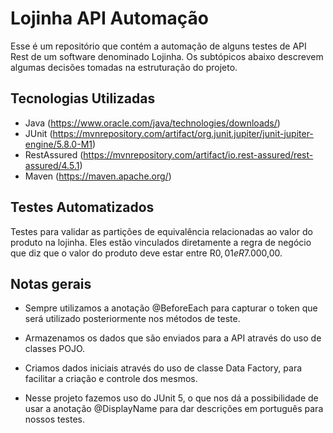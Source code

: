 # Lojinha API Automação

Esse é um repositório que contém a automação de alguns testes de API Rest de um software denominado Lojinha. Os subtópicos abaixo descrevem algumas decisões tomadas na estruturação do projeto.

## Tecnologias Utilizadas

* Java
  (https://www.oracle.com/java/technologies/downloads/)
*  JUnit
   (https://mvnrepository.com/artifact/org.junit.jupiter/junit-jupiter-engine/5.8.0-M1)
* RestAssured
  (https://mvnrepository.com/artifact/io.rest-assured/rest-assured/4.5.1)
* Maven
  (https://maven.apache.org/)

## Testes Automatizados
Testes para validar as partições de equivalência relacionadas ao valor do produto na lojinha. Eles estão vinculados diretamente a regra de negócio que diz que o valor do produto deve estar entre R$0,01 e R$7.000,00.

## Notas gerais

* Sempre utilizamos a anotação @BeforeEach para capturar o token que será utilizado posteriormente nos métodos de teste.


* Armazenamos os dados que são enviados para a API através do uso de classes POJO.


* Criamos dados iniciais através do uso de classe Data Factory, para facilitar a criação e controle dos mesmos.


* Nesse projeto fazemos uso do JUnit 5, o que nos dá a possibilidade de usar a anotação @DisplayName para dar descrições em português para nossos testes.